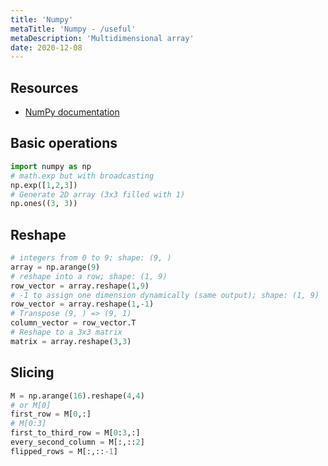 ```yaml
---
title: 'Numpy'
metaTitle: 'Numpy - /useful'
metaDescription: 'Multidimensional array'
date: 2020-12-08
---
```


## Resources

- [NumPy documentation](https://numpy.org/doc/stable/reference/index.html)


<mc minWidth='800'>

<sc>

## Basic operations

```python
import numpy as np
# math.exp but with broadcasting
np.exp([1,2,3])
# Generate 2D array (3x3 filled with 1)
np.ones((3, 3))
```

</sc>

<sc>

## Reshape

```python
# integers from 0 to 9; shape: (9, )
array = np.arange(9)
# reshape into a row; shape: (1, 9)
row_vector = array.reshape(1,9)
# -1 to assign one dimension dynamically (same output); shape: (1, 9)
row_vector = array.reshape(1,-1)
# Transpose (9, ) => (9, 1)
column_vector = row_vector.T
# Reshape to a 3x3 matrix
matrix = array.reshape(3,3)
```

</sc>

<sc>

## Slicing

```python
M = np.arange(16).reshape(4,4)
# or M[0]
first_row = M[0,:]
# M[0:3]
first_to_third_row = M[0:3,:]
every_second_column = M[:,::2] 
flipped_rows = M[:,::-1]
```

</sc>

</mc>